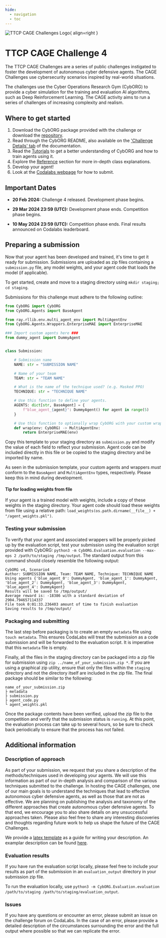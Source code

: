 ```yaml
---
hide:
  - navigation
  - toc
---
```



![TTCP CAGE Challenges Logo](assets/CAGE-Logo-small.png){ align=right }
# TTCP CAGE Challenge 4

The TTCP CAGE Challenges are a series of public challenges instigated to foster the development of autonomous cyber defensive agents. The CAGE Challenges use cybersecurity scenarios inspired by real-world situations. 

The challenges use the Cyber Operations Research Gym (CybORG) to provide a cyber simulation for the training and evaluation AI algorithms, such as Deep Reinforcement Learning. The CAGE activity aims to run a series of challenges of increasing complexity and realism. 

## Where to get started

1. Download the CybORG package provided with the challenge or download the [repository](https://github.com/cage-challenge/cage-challenge-4).
2. Read through the CybORG README, also available on the ['Challenge Details' tab](/pages/) of the documentation.
3. Read the [Tutorials](pages/how-to-guides/) to get a better understanding of CybORG and how to train agents using it.
4. Explore the [Reference](pages/reference/reference/) section for more in-depth class explanations.
5. Develop your agent!
6. Look at the [Codalabs webpage](https://codalab.lisn.upsaclay.fr/competitions/17672) for how to submit.

## Important Dates

- **20 Feb 2024:** Challenge 4 released. Development phase begins.

- **29 Mar 2024 23:59 (UTC):** Development phase ends. Competition phase begins.

- **10 May 2024 23:59 (UTC):** Competition phase ends. Final results announced on Codalabs leaderboard.

## Preparing a submission

Now that your agent has been developed and trained, it's time to get it ready for submission.
Submissions are uploaded as zip files containing a `submission.py` file, any model weights,
and your agent code that loads the model (if applicable).

To get started, create and move to a staging directory using `mkdir staging; cd staging`.

Submissions for this challenge must adhere to the following outline:

```python
from CybORG import CybORG
from CybORG.Agents import BaseAgent

from ray.rllib.env.multi_agent_env import MultiAgentEnv
from CybORG.Agents.Wrappers.EnterpriseMAE import EnterpriseMAE

### Import custom agents here ###
from dummy_agent import DummyAgent


class Submission:

    # Submission name
    NAME: str = "SUBMISSION NAME"

    # Name of your team
    TEAM: str = "TEAM NAME"

    # What is the name of the technique used? (e.g. Masked PPO)
    TECHNIQUE: str = "TECHNIQUE NAME"

    # Use this function to define your agents.
    AGENTS: dict[str, BaseAgent] = {
        f"blue_agent_{agent}": DummyAgent() for agent in range(5)
    }

    # Use this function to optionally wrap CybORG with your custom wrapper(s).
    def wrap(env: CybORG) -> MultiAgentEnv:
        return EnterpriseMAE(env)

```

Copy this template to your staging directory as `submission.py` and modify the value of
each field to reflect your submission. Agent code can be included directly in this file
or be copied to the staging directory and be imported by name.

As seen in the submission template, your custom agents and wrappers *must* conform to the
`BaseAgent` and `MultiAgentEnv` types, respectively. Please keep this in mind during
development.

#### Tip for loading weights from file

If your agent is a trained model with weights, include a copy of these weights in the
staging directory. Your agent code should load these weights from file using a relative
path: `load_weights(os.path.dirname(__file__) + "/agent_weights.pkl")`.

### Testing your submission

To verify that your agent and associated wrappers will be properly picked up by the evaluation
script, test your submission using the evaluation script provided with CybORG:
`python3 -m CybORG.Evaluation.evaluation --max-eps 2 /path/to/staging /tmp/output`.
The standard output from this command should closely resemble the following output:

```
CybORG v4, Scenario4
Author: SUBMISSION NAME, Team: TEAM NAME, Technique: TECHNIQUE NAME
Using agents {'blue_agent_0': DummyAgent, 'blue_agent_1': DummyAgent, 'blue_agent_2': DummyAgent, 'blue_agent_3': DummyAgent, 'blue_agent_4': DummyAgent}
Results will be saved to /tmp/output/
Average reward is: -18386 with a standard deviation of 2904.794657114337
File took 0:01:33.236403 amount of time to finish evaluation
Saving results to /tmp/output/
```

### Packaging and submitting

The last step before packaging is to create an empty `metadata` file using `touch metadata`.
This ensures CodaLabs will treat the submission as a code submission and will be forwarded
to the evaluation script. It is imperative that this `metadata` file is empty.

Finally, all the files in the staging directory can be packaged into a zip file for
submission using `zip ../name_of_your_submission.zip *`. If you are using a graphical zip
utility, ensure that only the files within the `staging` directory and not the directory
itself are included in the zip file. The final package should be similar to the following:

```shell
name_of_your_submission.zip
├ metadata
├ submission.py
├ agent_code.py
└ agent_weights.pkl
```

Once the package contents have been verified, upload the zip file to the competition and
verify that the submission status is `running`. At this point, the evaluation process can
take up to several hours, so be sure to check back periodically to ensure that the process
has not failed.


## Additional information

### Description of approach

As part of your submission, we request that you share a description of the methods/techniques
used in developing your agents. We will use this information as part of our in-depth analysis
and comparison of the various techniques submitted to the challenge. In hosting the CAGE
challenges, one of our main goals is to understand the techniques that lead to effective
autonomous cyber defensive agents, as well as those that are not as effective. We are
planning on publishing the analysis and taxonomy of the different approaches that create
autonomous cyber defensive agents. To that end, we encourage you to also share details on
any unsuccessful approaches taken. Please also feel free to share any interesting discoveries
and thoughts regarding future work to help us shape the future of the CAGE Challenges.

We provide a [latex template](https://github.com/cage-challenge/CybORG/blob/main/CybORG/Evaluation/submission/submission_template_example/template_readme.md) as a guide for writing your description.
An examplar description can be found [here](https://arxiv.org/pdf/2211.15557.pdf).


### Evaluation results

If you have run the evaluation script locally, please feel free to include your results
as part of the submission in an `evaluation_output` directory in your submission zip file.

To run the evaluation locally, use
`python3 -m CybORG.Evaluation.evaluation /path/to/staging /path/to/staging/evaluation_output`.

### Issues

If you have any questions or encounter an error, please submit an issue on the challenge forum
on CodaLabs. In the case of an error, please provide a detailed description of the circumstances
surrounding the error and the full output where possible so that we can replicate the error.

